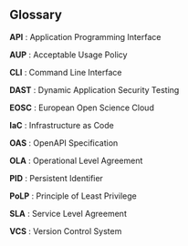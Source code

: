## Glossary

__API__
: Application Programming Interface

__AUP__
: Acceptable Usage Policy

__CLI__
: Command Line Interface

__DAST__
: Dynamic Application Security Testing

__EOSC__
: European Open Science Cloud

__IaC__
: Infrastructure as Code

__OAS__
: OpenAPI Specification

__OLA__
: Operational Level Agreement

__PID__
: Persistent Identifier

__PoLP__
: Principle of Least Privilege

__SLA__
: Service Level Agreement

__VCS__
: Version Control System
